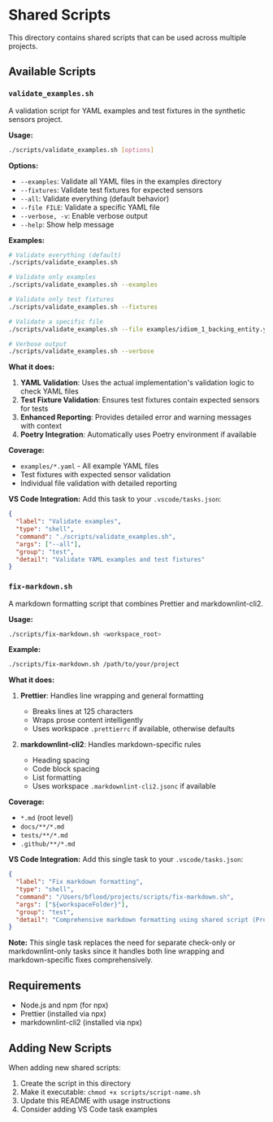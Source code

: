 # Shared Scripts

This directory contains shared scripts that can be used across multiple projects.

## Available Scripts

### `validate_examples.sh`

A validation script for YAML examples and test fixtures in the synthetic sensors project.

**Usage:**

```bash
./scripts/validate_examples.sh [options]
```

**Options:**

- `--examples`: Validate all YAML files in the examples directory
- `--fixtures`: Validate test fixtures for expected sensors
- `--all`: Validate everything (default behavior)
- `--file FILE`: Validate a specific YAML file
- `--verbose, -v`: Enable verbose output
- `--help`: Show help message

**Examples:**

```bash
# Validate everything (default)
./scripts/validate_examples.sh

# Validate only examples
./scripts/validate_examples.sh --examples

# Validate only test fixtures
./scripts/validate_examples.sh --fixtures

# Validate a specific file
./scripts/validate_examples.sh --file examples/idiom_1_backing_entity.yaml

# Verbose output
./scripts/validate_examples.sh --verbose
```

**What it does:**

1. **YAML Validation**: Uses the actual implementation's validation logic to check YAML files
2. **Test Fixture Validation**: Ensures test fixtures contain expected sensors for tests
3. **Enhanced Reporting**: Provides detailed error and warning messages with context
4. **Poetry Integration**: Automatically uses Poetry environment if available

**Coverage:**

- `examples/*.yaml` - All example YAML files
- Test fixtures with expected sensor validation
- Individual file validation with detailed reporting

**VS Code Integration:** Add this task to your `.vscode/tasks.json`:

```json
{
  "label": "Validate examples",
  "type": "shell",
  "command": "./scripts/validate_examples.sh",
  "args": ["--all"],
  "group": "test",
  "detail": "Validate YAML examples and test fixtures"
}
```

### `fix-markdown.sh`

A markdown formatting script that combines Prettier and markdownlint-cli2.

**Usage:**

```bash
./scripts/fix-markdown.sh <workspace_root>
```

**Example:**

```bash
./scripts/fix-markdown.sh /path/to/your/project
```

**What it does:**

1. **Prettier**: Handles line wrapping and general formatting
   - Breaks lines at 125 characters
   - Wraps prose content intelligently
   - Uses workspace `.prettierrc` if available, otherwise defaults

2. **markdownlint-cli2**: Handles markdown-specific rules
   - Heading spacing
   - Code block spacing
   - List formatting
   - Uses workspace `.markdownlint-cli2.jsonc` if available

**Coverage:**

- `*.md` (root level)
- `docs/**/*.md`
- `tests/**/*.md`
- `.github/**/*.md`

**VS Code Integration:** Add this single task to your `.vscode/tasks.json`:

```json
{
  "label": "Fix markdown formatting",
  "type": "shell",
  "command": "/Users/bflood/projects/scripts/fix-markdown.sh",
  "args": ["${workspaceFolder}"],
  "group": "test",
  "detail": "Comprehensive markdown formatting using shared script (Prettier + markdownlint)"
}
```

**Note:** This single task replaces the need for separate check-only or markdownlint-only tasks since it handles both line
wrapping and markdown-specific fixes comprehensively.

## Requirements

- Node.js and npm (for npx)
- Prettier (installed via npx)
- markdownlint-cli2 (installed via npx)

## Adding New Scripts

When adding new shared scripts:

1. Create the script in this directory
2. Make it executable: `chmod +x scripts/script-name.sh`
3. Update this README with usage instructions
4. Consider adding VS Code task examples
